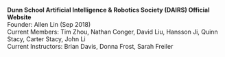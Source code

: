 <b>Dunn School Artificial Intelligence & Robotics Society (DAIRS) Official Website</b>
<br>Founder: Allen Lin (Sep 2018)
<br>Current Members: Tim Zhou, Nathan Conger, David Liu, Hansson Ji, Quinn Stacy, Carter Stacy, John Li
<br>Current Instructors: Brian Davis, Donna Frost, Sarah Freiler
